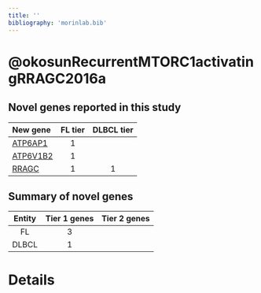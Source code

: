 ```yaml
---
title: ''
bibliography: 'morinlab.bib'
---
```


# @okosunRecurrentMTORC1activatingRRAGC2016a
## Novel genes reported in this study

|New gene|FL tier|DLBCL tier|
|:-|:-:|:-:|
|[ATP6AP1](ATP6AP1)|1 | |
|[ATP6V1B2](ATP6V1B2)|1 | |
|[RRAGC](RRAGC)|1 |1 |

## Summary of novel genes

|Entity| Tier 1 genes| Tier 2 genes|
|:-:|:-:|:-:|
|FL|3||
|DLBCL|1||

# Details


